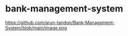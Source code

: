 # bank-management-system

https://github.com/arun-tandon/Bank-Management-System/blob/main/image.png
